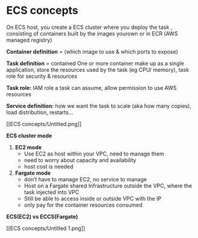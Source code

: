 # ECS concepts

On ECS host, you create a ECS cluster where you deploy the task , consisting of containers built by the images yourown or in ECR (AWS managed registry)

**Container definition** = (which image to use & which ports to expose)

**Task definition** = contained One or more container make up as a single application, store the resources used by the task (eg CPU/ memory), task role for security & resources

**Task role:** IAM role a task can assume, allow permission to use AWS resources

**Service definition:** how we want the task to scale (aka how many copies), load distribution, restarts…

[[ECS concepts/Untitled.png]]

**ECS cluster mode**

1. **EC2 mode**
    - Use EC2 as host within your VPC, need to manage them
    - need to worry about capacity and availability
    - host cost is needed
2. **Fargate mode**
    - don’t have to manage EC2, no service to manage
    - Host on a Fargate shared Infrastructure outside the VPC, where the task injected into VPC
    - Still be able to access inside or outside VPC with the IP
    - only pay for the container resources consumed


**ECS(EC2) vs ECCS(Fargate)**

[[ECS concepts/Untitled 1.png]]
